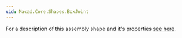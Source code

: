 ```yaml
---
uid: Macad.Core.Shapes.BoxJoint
---
```

For a description of this assembly shape and it's properties [see here](xref:c0d4325e-1684-4449-b71d-5fa1c875dd5c).